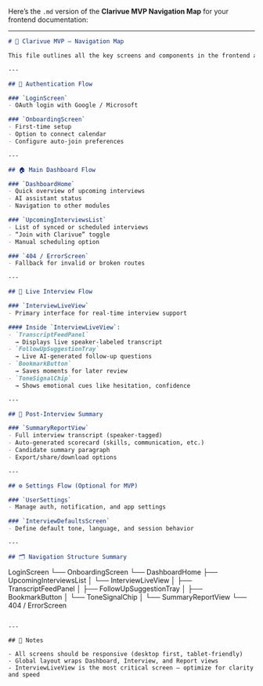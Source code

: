 Here’s the `.md` version of the **Clarivue MVP Navigation Map** for your frontend documentation:

---

```markdown
# 🧭 Clarivue MVP – Navigation Map

This file outlines all the key screens and components in the frontend application, showing how users move through the app from login to live interview support and post-call analytics.

---

## 🔐 Authentication Flow

### `LoginScreen`
- OAuth login with Google / Microsoft

### `OnboardingScreen`
- First-time setup
- Option to connect calendar
- Configure auto-join preferences

---

## 🏠 Main Dashboard Flow

### `DashboardHome`
- Quick overview of upcoming interviews
- AI assistant status
- Navigation to other modules

### `UpcomingInterviewsList`
- List of synced or scheduled interviews
- “Join with Clarivue” toggle
- Manual scheduling option

### `404 / ErrorScreen`
- Fallback for invalid or broken routes

---

## 🎥 Live Interview Flow

### `InterviewLiveView`
- Primary interface for real-time interview support

#### Inside `InterviewLiveView`:
- `TranscriptFeedPanel`  
  → Displays live speaker-labeled transcript  
- `FollowUpSuggestionTray`  
  → Live AI-generated follow-up questions  
- `BookmarkButton`  
  → Saves moments for later review  
- `ToneSignalChip`  
  → Shows emotional cues like hesitation, confidence

---

## 🧾 Post-Interview Summary

### `SummaryReportView`
- Full interview transcript (speaker-tagged)
- Auto-generated scorecard (skills, communication, etc.)
- Candidate summary paragraph
- Export/share/download options

---

## ⚙️ Settings Flow (Optional for MVP)

### `UserSettings`
- Manage auth, notification, and app settings

### `InterviewDefaultsScreen`
- Define default tone, language, and session behavior

---

## 🗂 Navigation Structure Summary

```

LoginScreen
└── OnboardingScreen
└── DashboardHome
├── UpcomingInterviewsList
│     └── InterviewLiveView
│           ├── TranscriptFeedPanel
│           ├── FollowUpSuggestionTray
│           ├── BookmarkButton
│           └── ToneSignalChip
│                 └── SummaryReportView
└── 404 / ErrorScreen

```

---

## 🧪 Notes

- All screens should be responsive (desktop first, tablet-friendly)
- Global layout wraps Dashboard, Interview, and Report views
- InterviewLiveView is the most critical screen — optimize for clarity and speed
```

